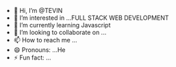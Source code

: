 - 👋 Hi, I’m @TEVIN
- 👀 I’m interested in ...FULL STACK WEB DEVELOPMENT
- 🌱 I’m currently learning Javascript
- 💞️ I’m looking to collaborate on ...
- 📫 How to reach me ...
- 😄 Pronouns: ...He
- ⚡ Fun fact: ...

<!---
tevin3/tevin3 is a ✨ special ✨ repository because its `README.md` (this file) appears on your GitHub profile.
You can click the Preview link to take a look at your changes.
--->
